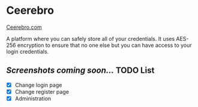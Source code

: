 # Ceerebro
[Ceerebro.com](http://ceerebro.com)

A platform where you can safely store all of your credentials.
It uses AES-256 encryption to ensure that no one else but you can have access to your login credentials.

_Screenshots coming soon..._
TODO List
---------
- [x] Change login page
- [x] Change register page
- [x] Administration
